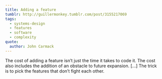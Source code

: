 ```yaml
---
title: Adding a feature
tumblr: http://guillermonkey.tumblr.com/post/3155217069
tags:
  - systems-design
  - features
  - software
  - complexity
quote:
  author: John Carmack
---
```


The cost of adding a feature isn’t just the time it takes to code it. The cost also includes the addition of an obstacle to future expansion. […] The trick is to pick the features that don’t fight each other.
